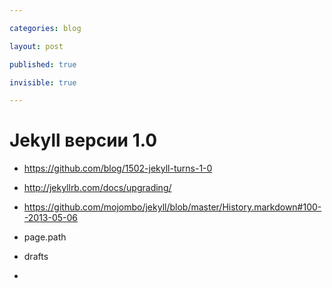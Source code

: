 ```yaml
---

categories: blog

layout: post

published: true

invisible: true

---
```


# Jekyll версии 1.0

- https://github.com/blog/1502-jekyll-turns-1-0
- http://jekyllrb.com/docs/upgrading/
- https://github.com/mojombo/jekyll/blob/master/History.markdown#100--2013-05-06

- page.path
- drafts
- 